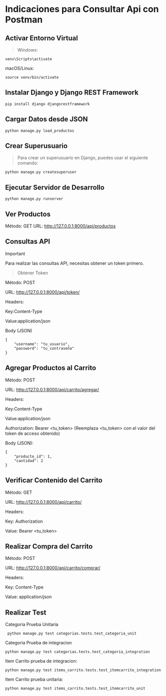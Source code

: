 # Indicaciones para Consultar Api con Postman

## Activar Entorno Virtual
> Windows:
```
venv\Scripts\activate
```
macOS/Linux:
```
source venv/bin/activate
```

## Instalar Django y Django REST Framework
```
pip install django djangorestframework
```` 
## Cargar Datos desde JSON
```
python manage.py load_productos
```

## Crear Superusuario
> Para crear un superusuario en Django, puedes usar el siguiente comando:

```
python manage.py createsuperuser
````

## Ejecutar Servidor de Desarrollo
```
python manage.py runserver
```
## Ver Productos

Método: GET
URL: http://127.0.0.1:8000/api/productos


## Consultas API
> [!IMPORTANT]
Para realizar las consultas API, necesitas obtener un token primero.

>Obtener Token

Método: POST

URL: http://127.0.0.1:8000/api/token/

Headers:

Key:Content-Type

Value:application/json

Body (JSON)

```
{
    "username": "tu_usuario",
    "password": "tu_contraseña"
}
```

## Agregar Productos al Carrito

Método: POST

URL: http://127.0.0.1:8000/api/carrito/agregar/

Headers:

Key:Content-Type

Value:application/json

Authorization: Bearer <tu_token> (Reemplaza <tu_token> con el valor del token de acceso obtenido)

Body (JSON):

```
{
    "producto_id": 1,
    "cantidad": 2
}
```

## Verificar Contenido del Carrito

Método: GET

URL: http://127.0.0.1:8000/api/carrito/

Headers:

Key: Authorization

Value: Bearer <tu_token>


## Realizar Compra del Carrito

Método: POST

URL: http://127.0.0.1:8000/api/carrito/comprar/

Headers:

Key: Content-Type

Value: application/json

## Realizar Test

Categoria Prueba Unitaria
```
 python manage.py test categorias.tests.test_categoria_unit
```

Categoria Prueba de integracion
```
python manage.py test categorias.tests.test_categoria_integration
```

Item Carrito prueba de integracion: 

```
python manage.py test items_carrito.tests.test_itemcarrito_integration
```

Item Carrito prueba unitaria: 
```
python manage.py test items_carrito.tests.test_itemcarrito_unit
```
